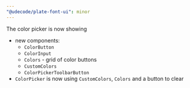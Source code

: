 ```yaml
---
"@udecode/plate-font-ui": minor
---
```


The color picker is now showing 
- new components: 
  - `ColorButton`
  - `ColorInput`
  - `Colors` - grid of color buttons
  - `CustomColors`
  - `ColorPickerToolbarButton`
- `ColorPicker` is now using `CustomColors`, `Colors` and a button to clear
